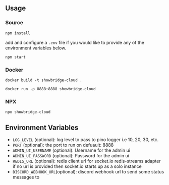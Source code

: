 ## Usage

### Source
`npm install`

add and configure a `.env` file if you would like to provide any of the environment variables below.

`npm start`

### Docker
`docker build -t showbridge-cloud .`

`docker run -p 8888:8888 showbridge-cloud`

### NPX
`npx showbridge-cloud`

## Environment Variables
- `LOG_LEVEL` (optional): log level to pass to pino logger i.e 10, 20, 30, etc.
- `PORT` (optional): the port to run on defuault: 8888
- `ADMIN_UI_USERNAME` (optional): Username for the admin ui
- `ADMIN_UI_PASSWORD` (optional): Password for the admin ui
- `REDIS_URL` (optional): redis client url for socket.io redis-streams adapter if no url is provided then socket.io starts up as a solo instance
- `DISCORD_WEBHOOK_URL`(optional): discord webhook url to send some status messages to
